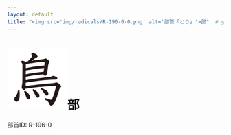 ```yaml
---
layout: default
title: "<img src='img/radicals/R-196-0-0.png' alt='部首「とり」'>部"  # glyphをタイトルに使用
---
```


# <img src='img/radicals/R-196-0-0.png' alt='部首「とり」'>部
部首ID: R-196-0

